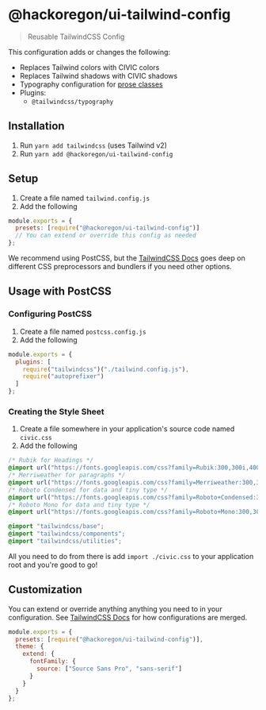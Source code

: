 # @hackoregon/ui-tailwind-config

> Reusable TailwindCSS Config

This configuration adds or changes the following:

- Replaces Tailwind colors with CIVIC colors
- Replaces Tailwind shadows with CIVIC shadows
- Typography configuration for [prose classes](https://github.com/tailwindlabs/tailwindcss-typography#usage)
- Plugins:
  - `@tailwindcss/typography`

## Installation

1. Run `yarn add tailwindcss` (uses Tailwind v2)
2. Run `yarn add @hackoregon/ui-tailwind-config`

## Setup

1. Create a file named `tailwind.config.js`
2. Add the following

```javascript
module.exports = {
  presets: [require("@hackoregon/ui-tailwind-config")]
  // You can extend or override this config as needed
};
```

We recommend using PostCSS, but the [TailwindCSS Docs](https://tailwindcss.com/docs/installation) goes deep on different CSS preprocessors and bundlers if you need other options.

## Usage with PostCSS

### Configuring PostCSS

1. Create a file named `postcss.config.js`
1. Add the following

```javascript
module.exports = {
  plugins: [
    require("tailwindcss")("./tailwind.config.js"),
    require("autoprefixer")
  ]
};
```

### Creating the Style Sheet

1. Create a file somewhere in your application's source code named `civic.css`
1. Add the following

```css
/* Rubik for Headings */
@import url("https://fonts.googleapis.com/css?family=Rubik:300,300i,400,400i,500,500i,700,700i,900,900i");
/* Merriweather for paragraphs */
@import url("https://fonts.googleapis.com/css?family=Merriweather:300,300i,400,400i,700,700i,900,900i");
/* Roboto Condensed for data and tiny type */
@import url("https://fonts.googleapis.com/css?family=Roboto+Condensed:300,300i,400,400i,700,700i");
/* Roboto Mono for data and tiny type */
@import url("https://fonts.googleapis.com/css?family=Roboto+Mono:300,300i,400,400i,700,700i");

@import "tailwindcss/base";
@import "tailwindcss/components";
@import "tailwindcss/utilities";
```

All you need to do from there is add `import ./civic.css` to your application root and you're good
to go!

## Customization

You can extend or override anything anything you need to in your configuration. See [TailwindCSS Docs](https://tailwindcss.com/docs/presets#how-configurations-are-merged) for how configurations are merged.

```javascript
module.exports = {
  presets: [require("@hackoregon/ui-tailwind-config")],
  theme: {
    extend: {
      fontFamily: {
        source: ["Source Sans Pro", "sans-serif"]
      }
    }
  }
};
```
